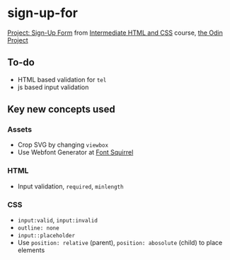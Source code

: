 # sign-up-for
[Project: Sign-Up Form](https://www.theodinproject.com/lessons/node-path-intermediate-html-and-css-sign-up-form) from [Intermediate HTML and CSS](https://www.theodinproject.com/paths/full-stack-javascript/courses/intermediate-html-and-css) course, [the Odin Project](https://www.theodinproject.com/)

## To-do
- HTML based validation for `tel`
- js based input validation

## Key new concepts used

### Assets
- Crop SVG by changing `viewbox`
- Use Webfont Generator at [Font Squirrel](https://www.fontsquirrel.com/tools/webfont-generator)

### HTML
- Input validation, `required`, `minlength`

### CSS
- `input:valid`, `input:invalid`
- `outline: none`
- `input::placeholder`
- Use `position: relative` (parent), `position: abosolute` (child) to place elements